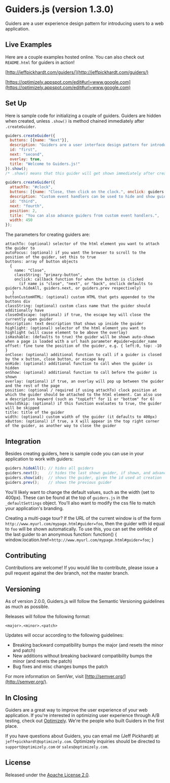 Guiders.js (version 1.3.0)
==========================

Guiders are a user experience design pattern for introducing users to a web application.  

Live Examples
-------------

Here are a couple examples hosted online.  You can also check out `README.html` for guiders in action!

[http://jeffpickhardt.com/guiders/](http://jeffpickhardt.com/guiders/)

[https://optimizely.appspot.com/edit#url=www.google.com](https://optimizely.appspot.com/edit#url=www.google.com)


Set Up
------

Here is sample code for initializing a couple of guiders.  Guiders are hidden when created, unless `.show()` is method chained immediately after `.createGuider`.

~~~ javascript
guiders.createGuider({
  buttons: [{name: "Next"}],
  description: "Guiders are a user interface design pattern for introducing features of software. This dialog box, for example, is the first in a series of guiders that together make up a guide.",
  id: "first",
  next: "second",
  overlay: true,
  title: "Welcome to Guiders.js!"
}).show();
/* .show() means that this guider will get shown immediately after creation. */

guiders.createGuider({
  attachTo: "#clock",
  buttons: [{name: "Close, then click on the clock.", onclick: guiders.hideAll}],
  description: "Custom event handlers can be used to hide and show guiders. This allows you to interactively show the user how to use your software by having them complete steps. To try it, click on the clock.",
  id: "third",
  next: "fourth",
  position: 2,
  title: "You can also advance guiders from custom event handlers.",
  width: 450
});
~~~~

The parameters for creating guiders are:

~~~
attachTo: (optional) selector of the html element you want to attach the guider to
autoFocus: (optional) if you want the browser to scroll to the position of the guider, set this to true
buttons: array of button objects
  {
    name: "Close",
    classString: "primary-button",
    onclick: callback function for when the button is clicked
      (if name is "close", "next", or "back", onclick defaults to guiders.hideAll, guiders.next, or guiders.prev respectively)
   }
buttonCustomHTML: (optional) custom HTML that gets appended to the buttons div
classString: (optional) custom class name that the guider should additionally have
closeOnEscape: (optional) if true, the escape key will close the currently open guider
description: text description that shows up inside the guider
highlight: (optional) selector of the html element you want to highlight (will cause element to be above the overlay)
isHashable: (defaults to true) the guider will be shown auto-shown when a page is loaded with a url hash parameter #guider=guider_name
offset: fine tune the position of the guider, e.g. { left:0, top: -10 }
onClose: (optional) additional function to call if a guider is closed by the x button, close button, or escape key
onHide: (optional) additional function to call when the guider is hidden
onShow: (optional) additional function to call before the guider is shown
overlay: (optional) if true, an overlay will pop up between the guider and the rest of the page
position: (optional / required if using attachTo) clock position at which the guider should be attached to the html element. Can also use a description keyword (such as "topLeft" for 11 or "bottom" for 6)
shouldSkip: (optional) if this function evaluates to true, the guider will be skipped
title: title of the guider
width: (optional) custom width of the guider (it defaults to 400px)
xButton: (optional) if true, a X will appear in the top right corner of the guider, as another way to close the guider
~~~


Integration
-----------

Besides creating guiders, here is sample code you can use in your application to work with guiders:

~~~ javascript
guiders.hideAll(); // hides all guiders
guiders.next();    // hides the last shown guider, if shown, and advances to the next guider
guiders.show(id);  // shows the guider, given the id used at creation
guiders.prev();    // shows the previous guider
~~~

You'll likely want to change the default values, such as the width (set to 400px).  These can be found at the top of `guiders.js` in the `_defaultSettings` object.  You'll also want to modify the css file to match your application's branding.

Creating a multi-page tour?  If the URL of the current window is of the form `http://www.myurl.com/mypage.html#guider=foo`, then the guider with id equal to `foo` will be shown automatically.  To use this, you can set the onHide of the last guider to an anonymous function: function() { window.location.href=`http://www.myurl.com/mypage.html#guider=foo`; }


Contributing
------------
Contributions are welcome! If you would like to contribute, please issue a pull request against the dev branch, not the master branch.


Versioning
----------
As of version 2.0.0, Guiders.js will follow the Semantic Versioning guidelines as much as possible.

Releases will follow the following format:

`<major>.<minor>.<patch>`

Updates will occur according to the following guidelines:

* Breaking backward compatibility bumps the major (and resets the minor and patch)
* New additions without breaking backward compatibility bumps the minor (and resets the patch)
* Bug fixes and misc changes bumps the patch

For more information on SemVer, visit [http://semver.org/](http://semver.org/).


In Closing
----------

Guiders are a great way to improve the user experience of your web application.  If you're interested in optimizing user experience through A/B testing, check out [Optimizely](http://www.optimizely.com).  We're the people who built Guiders in the first place.

If you have questions about Guiders, you can email me (Jeff Pickhardt) at `jeff+pickhardt@optimizely.com`.  Optimizely inquiries should be directed to `support@optimizely.com` or `sales@optimizely.com`.


License
-------

Released under the [Apache License 2.0](http://www.apache.org/licenses/LICENSE-2.0.html).